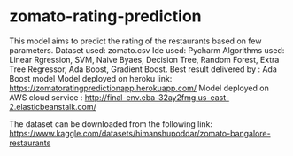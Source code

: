 # zomato-rating-prediction
This model aims to predict the rating of the restaurants based on few parameters.
Dataset used: zomato.csv
Ide used: Pycharm
Algorithms used: Linear Rgression, SVM, Naive Byaes, Decision Tree, Random Forest, Extra Tree Regressor, Ada Boost, Gradient Boost.
Best result delivered by : Ada Boost model
Model deployed on heroku link: https://zomatoratingpredictionapp.herokuapp.com/
Model deployed on AWS cloud service : http://final-env.eba-32ay2fmg.us-east-2.elasticbeanstalk.com/


The dataset can be downloaded from the following link: https://www.kaggle.com/datasets/himanshupoddar/zomato-bangalore-restaurants
